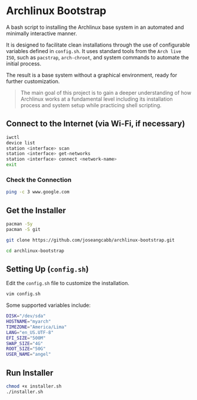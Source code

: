 # Archlinux Bootstrap
A bash script to installing the Archlinux base system in an automated and minimally interactive manner.

It is designed to facilitate clean installations through the use of configurable variables defined in `config.sh`. It uses standard tools from the `Arch live ISO`, such as `pacstrap`, `arch-chroot`, and system commands to automate the initial process.

The result is a base system without a graphical environment, ready for further customization.

> The main goal of this project is to gain a deeper understanding of how Archlinux works at a fundamental level including its installation process and system setup while practicing shell scripting.

## Connect to the Internet (via Wi-Fi, if necessary)

``` sh
iwctl
device list
station <interface> scan
station <interface> get-networks
station <interface> connect <network-name>
exit
```

### Check the Connection

``` sh
ping -c 3 www.google.com
```

## Get the Installer

``` sh
pacman -Sy
pacman -S git

git clone https://github.com/joseangcabb/archlinux-bootstrap.git

cd archlinux-bootstrap
```

## Setting Up (`config.sh`)

Edit the `config.sh` file to customize the installation.

``` sh
vim config.sh
```

Some supported variables include:

``` sh
DISK="/dev/sda"
HOSTNAME="myarch"
TIMEZONE="America/Lima"
LANG="en_US.UTF-8"
EFI_SIZE="500M"
SWAP_SIZE="4G"
ROOT_SIZE="50G"
USER_NAME="angel"
```

## Run Installer

``` sh
chmod +x installer.sh
./installer.sh
```

